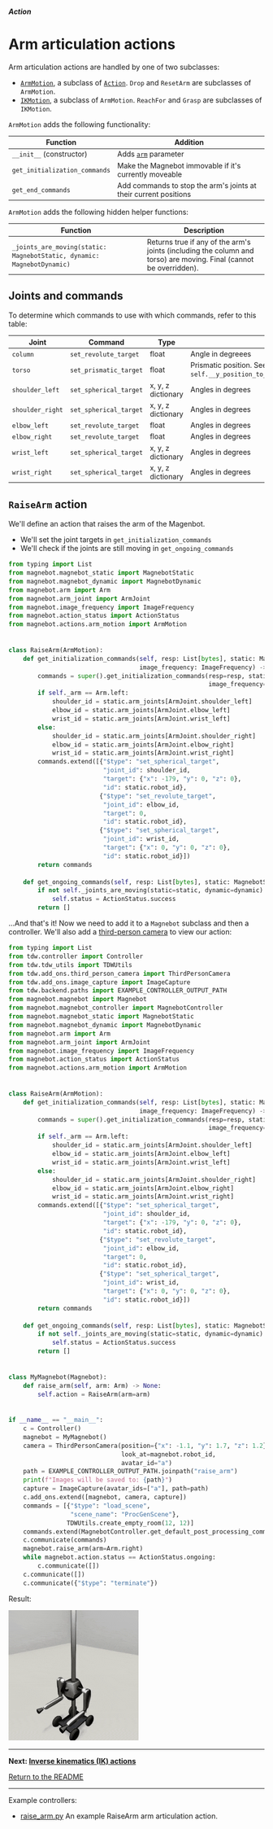 ##### Action

# Arm articulation actions

Arm articulation actions are handled by one of two subclasses:

- [`ArmMotion`](../../api/actions/arm_motion.md), a subclass of [`Action`](../../api/actions/action.md). `Drop` and `ResetArm` are subclasses of `ArmMotion`.
- [`IKMotion`](../../api/actions/ik_motion.md), a subclass of `ArmMotion`. `ReachFor` and `Grasp` are subclasses of `IKMotion`.

`ArmMotion` adds the following functionality:

| Function                      | Addition                                                     |
| ----------------------------- | ------------------------------------------------------------ |
| `__init__` (constructor)      | Adds [`arm`](../../api/arm.md) parameter                     |
| `get_initialization_commands` | Make the Magnebot immovable if it's currently moveable       |
| `get_end_commands`            | Add commands to stop the arm's joints at their current positions |

`ArmMotion` adds the following hidden helper functions:

| Function                                                     | Description                                                  |
| ------------------------------------------------------------ | ------------------------------------------------------------ |
| `_joints_are_moving(static: MagnebotStatic, dynamic: MagnebotDynamic)` | Returns true if any of the arm's joints (including the column and torso) are moving. Final (cannot be overridden). |

## Joints and commands

To determine which commands to use with which commands, refer to this table:

| Joint            | Command                | Type               | Units                                                        |
| ---------------- | ---------------------- | ------------------ | ------------------------------------------------------------ |
| `column`         | `set_revolute_target`  | float              | Angle in degreees                                            |
| `torso`          | `set_prismatic_target` | float              | Prismatic position. See: `self.__y_position_to_torso_position(y_position)` |
| `shoulder_left`  | `set_spherical_target` | x, y, z dictionary | Angles in degrees                                            |
| `shoulder_right` | `set_spherical_target` | x, y, z dictionary | Angles in degrees                                            |
| `elbow_left`     | `set_revolute_target`  | float              | Angles in degrees                                            |
| `elbow_right`    | `set_revolute_target`  | float              | Angles in degrees                                            |
| `wrist_left`     | `set_spherical_target` | x, y, z dictionary | Angles in degrees                                            |
| `wrist_right`    | `set_spherical_target` | x, y, z dictionary | Angles in degrees                                            |

## `RaiseArm` action

We'll define an action that raises the arm of the Magenbot.

- We'll set the joint targets in `get_initialization_commands`
- We'll check if the joints are still moving in `get_ongoing_commands`

```python
from typing import List
from magnebot.magnebot_static import MagnebotStatic
from magnebot.magnebot_dynamic import MagnebotDynamic
from magnebot.arm import Arm
from magnebot.arm_joint import ArmJoint
from magnebot.image_frequency import ImageFrequency
from magnebot.action_status import ActionStatus
from magnebot.actions.arm_motion import ArmMotion


class RaiseArm(ArmMotion):
    def get_initialization_commands(self, resp: List[bytes], static: MagnebotStatic, dynamic: MagnebotDynamic,
                                    image_frequency: ImageFrequency) -> List[dict]:
        commands = super().get_initialization_commands(resp=resp, static=static, dynamic=dynamic,
                                                       image_frequency=image_frequency)
        if self._arm == Arm.left:
            shoulder_id = static.arm_joints[ArmJoint.shoulder_left]
            elbow_id = static.arm_joints[ArmJoint.elbow_left]
            wrist_id = static.arm_joints[ArmJoint.wrist_left]
        else:
            shoulder_id = static.arm_joints[ArmJoint.shoulder_right]
            elbow_id = static.arm_joints[ArmJoint.elbow_right]
            wrist_id = static.arm_joints[ArmJoint.wrist_right]
        commands.extend([{"$type": "set_spherical_target",
                          "joint_id": shoulder_id,
                          "target": {"x": -179, "y": 0, "z": 0},
                          "id": static.robot_id},
                         {"$type": "set_revolute_target",
                          "joint_id": elbow_id,
                          "target": 0,
                          "id": static.robot_id},
                         {"$type": "set_spherical_target",
                          "joint_id": wrist_id,
                          "target": {"x": 0, "y": 0, "z": 0},
                          "id": static.robot_id}])
        return commands

    def get_ongoing_commands(self, resp: List[bytes], static: MagnebotStatic, dynamic: MagnebotDynamic) -> List[dict]:
        if not self._joints_are_moving(static=static, dynamic=dynamic):
            self.status = ActionStatus.success
        return []
```

...And that's it! Now we need to add it to a `Magnebot` subclass and then a controller. We'll also add a [third-person camera](../magnebot/third_person_camera.md) to view our action:

```python
from typing import List
from tdw.controller import Controller
from tdw.tdw_utils import TDWUtils
from tdw.add_ons.third_person_camera import ThirdPersonCamera
from tdw.add_ons.image_capture import ImageCapture
from tdw.backend.paths import EXAMPLE_CONTROLLER_OUTPUT_PATH
from magnebot.magnebot import Magnebot
from magnebot.magnebot_controller import MagnebotController
from magnebot.magnebot_static import MagnebotStatic
from magnebot.magnebot_dynamic import MagnebotDynamic
from magnebot.arm import Arm
from magnebot.arm_joint import ArmJoint
from magnebot.image_frequency import ImageFrequency
from magnebot.action_status import ActionStatus
from magnebot.actions.arm_motion import ArmMotion


class RaiseArm(ArmMotion):
    def get_initialization_commands(self, resp: List[bytes], static: MagnebotStatic, dynamic: MagnebotDynamic,
                                    image_frequency: ImageFrequency) -> List[dict]:
        commands = super().get_initialization_commands(resp=resp, static=static, dynamic=dynamic,
                                                       image_frequency=image_frequency)
        if self._arm == Arm.left:
            shoulder_id = static.arm_joints[ArmJoint.shoulder_left]
            elbow_id = static.arm_joints[ArmJoint.elbow_left]
            wrist_id = static.arm_joints[ArmJoint.wrist_left]
        else:
            shoulder_id = static.arm_joints[ArmJoint.shoulder_right]
            elbow_id = static.arm_joints[ArmJoint.elbow_right]
            wrist_id = static.arm_joints[ArmJoint.wrist_right]
        commands.extend([{"$type": "set_spherical_target",
                          "joint_id": shoulder_id,
                          "target": {"x": -179, "y": 0, "z": 0},
                          "id": static.robot_id},
                         {"$type": "set_revolute_target",
                          "joint_id": elbow_id,
                          "target": 0,
                          "id": static.robot_id},
                         {"$type": "set_spherical_target",
                          "joint_id": wrist_id,
                          "target": {"x": 0, "y": 0, "z": 0},
                          "id": static.robot_id}])
        return commands

    def get_ongoing_commands(self, resp: List[bytes], static: MagnebotStatic, dynamic: MagnebotDynamic) -> List[dict]:
        if not self._joints_are_moving(static=static, dynamic=dynamic):
            self.status = ActionStatus.success
        return []


class MyMagnebot(Magnebot):
    def raise_arm(self, arm: Arm) -> None:
        self.action = RaiseArm(arm=arm)


if __name__ == "__main__":
    c = Controller()
    magnebot = MyMagnebot()
    camera = ThirdPersonCamera(position={"x": -1.1, "y": 1.7, "z": 1.2},
                               look_at=magnebot.robot_id,
                               avatar_id="a")
    path = EXAMPLE_CONTROLLER_OUTPUT_PATH.joinpath("raise_arm")
    print(f"Images will be saved to: {path}")
    capture = ImageCapture(avatar_ids=["a"], path=path)
    c.add_ons.extend([magnebot, camera, capture])
    commands = [{"$type": "load_scene",
                 "scene_name": "ProcGenScene"},
                TDWUtils.create_empty_room(12, 12)]
    commands.extend(MagnebotController.get_default_post_processing_commands())
    c.communicate(commands)
    magnebot.raise_arm(arm=Arm.right)
    while magnebot.action.status == ActionStatus.ongoing:
        c.communicate([])
    c.communicate([])
    c.communicate({"$type": "terminate"})
```

Result:

![](../images/raise_arm.gif)


***

**Next: [Inverse kinematics (IK) actions](ik.md)**

[Return to the README](../../../README.md)

***

Example controllers:

- [raise_arm.py](https://github.com/alters-mit/magnebot/blob/main/controllers/examples/actions/raise_arm.py) An example RaiseArm arm articulation action.

